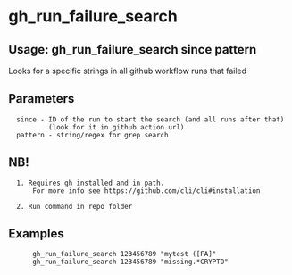 # gh_run_failure_search


## Usage: gh_run_failure_search since pattern

   Looks for a specific strings in all github workflow runs that failed

## Parameters
      since - ID of the run to start the search (and all runs after that)
              (look for it in github action url)
      pattern - string/regex for grep search

## NB!
      1. Requires gh installed and in path.
          For more info see https://github.com/cli/cli#installation

      2. Run command in repo folder


## Examples
          gh_run_failure_search 123456789 "mytest ([FA]"
          gh_run_failure_search 123456789 "missing.*CRYPTO"



